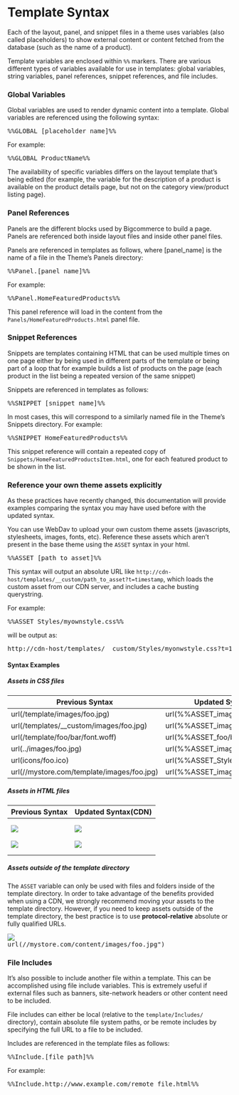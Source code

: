 # <span class="jumptarget"> Template Syntax </span>

Each of the layout, panel, and snippet files in a theme uses variables (also called placeholders) to show external content or content fetched from the database (such as the name of a product).

Template variables are enclosed within `%%` markers. There are various different types of variables available for use in templates: global variables, string variables, panel references, snippet references, and file includes.

### <span class="jumptarget"> Global Variables </span>

Global variables are used to render dynamic content into a template. Global variables are referenced using the following syntax:

<pre>%%GLOBAL_[placeholder_name]%%</pre>

For example:

<pre>%%GLOBAL_ProductName%%</pre>

The availability of specific variables differs on the layout template that’s being edited (for example, the variable for the description of a product is available on the product details page, but not on the category view/product listing page).

### <span class="jumptarget"> Panel References </span>

Panels are the different blocks used by Bigcommerce to build a page. Panels are referenced both inside layout files and inside other panel files.

Panels are referenced in templates as follows, where [panel_name] is the name of a file in the Theme’s Panels directory:

<pre>%%Panel.[panel_name]%%</pre>

For example:

<pre>%%Panel.HomeFeaturedProducts%%</pre>

This panel reference will load in the content from the `Panels/HomeFeaturedProducts.html` panel file.

### <span class="jumptarget"> Snippet References </span>

Snippets are templates containing HTML that can be used multiple times on one page either by being used in different parts of the template or being part of a loop that for example builds a list of products on the page (each product in the list being a repeated version of the same snippet)

Snippets are referenced in templates as follows:

<pre>%%SNIPPET_[snippet_name]%%</pre>

In most cases, this will correspond to a similarly named file in the Theme’s Snippets directory. For example:

<pre>%%SNIPPET_HomeFeaturedProducts%%</pre>

This snippet reference will contain a repeated copy of `Snippets/HomeFeaturedProductsItem.html`, one for each featured product to be shown in the list.

### <span class="jumptarget"> Reference your own theme assets explicitly </span>

As these practices have recently changed, this documentation will provide examples comparing the syntax you may have used before with the updated syntax.

You can use WebDav to upload your own custom theme assets (javascripts, stylesheets, images, fonts, etc). Reference these assets which aren’t present in the base theme using the `ASSET` syntax in your html.

<pre>%%ASSET_[path_to_asset]%%</pre>

This syntax will output an absolute URL like `http://cdn-host/templates/__custom/path_to_asset?t=timestamp`, which loads the custom asset from our CDN server, and includes a cache busting querystring.

For example:

<pre>%%ASSET_Styles/myownstyle.css%%</pre>

will be output as:

<pre>http://cdn-host/templates/__custom/Styles/myonwstyle.css?t=123</pre>

#### <span class="jumptarget"> Syntax Examples </span>

##### <span class="jumptarget"> Assets in CSS files </span>

| Previous Syntax | Updated Syntax(CDN) |
|-----------------|---------------------|
|url(/template/images/foo.jpg) | url(%%ASSET_images/foo.jpg%%)
|url(/templates/__custom/images/foo.jpg) | url(%%ASSET_images/foo.jpg%%)
|url(/template/foo/bar/font.woff) | url(%%ASSET_foo/bar/font.woff%%)
|url(../images/foo.jpg) | url(%%ASSET_images/foo.jpg%%)
|url(icons/foo.ico) | url(%%ASSET_Styles/icons/foo.ico%%)
|url(//mystore.com/template/images/foo.jpg) | url(%%ASSET_images/foo.jpg%%)

##### <span class="jumptarget"> Assets in HTML files </span>

| Previous Syntax | Updated Syntax(CDN) |
|---------------|----------------|
|<pre><img src="../images/foo.jpg" />|<pre><img src="%%ASSET_images/foo.jpg%%" />|
|<img src="//mystore.com/template/images/foo.jpg"> |<img src="%%ASSET_images/foo.jpg%%" />
|<link href="/template/Styles/foo.css" /> |<link href="%%ASSET_Styles/foo.css%%" />
|<script src="/template/js/foo.js%%"></script> | <script src="%%ASSET_js/foo.js%%"></script>

##### <span class="jumptarget"> Assets outside of the template directory </span>

The `ASSET` variable can only be used with files and folders inside of the template directory. In order to take advantage of the benefits provided when using a CDN, we strongly recommend moving your assets to the template directory. However, if you need to keep assets outside of the template directory, the best practice is to use **protocol-relative** absolute or fully qualified URLs.

<pre><img src="//mystore.com/content/images/foo.jpg" />
url(//mystore.com/content/images/foo.jpg")
<link href="//mystore.com/content/foo.css" rel="stylesheet" type="text/css" /></pre>

### <span class="jumptarget"> File Includes </span>

It’s also possible to include another file within a template. This can be accomplished using file include variables. This is extremely useful if external files such as banners, site-network headers or other content need to be included.

File includes can either be local (relative to the `template/Includes/` directory), contain absolute file system paths, or be remote includes by specifying the full URL to a file to be included.

Includes are referenced in the template files as follows:

<pre>%%Include.[file_path]%%</pre>

For example:

<pre>
%%Include.http://www.example.com/remote_file.html%%</pre>
